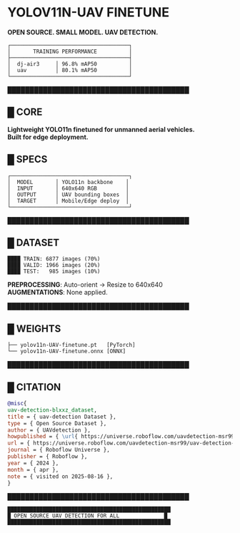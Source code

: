 # YOLOV11N-UAV FINETUNE

**OPEN SOURCE. SMALL MODEL. UAV DETECTION.**

```
┌─────────────────────────────────────┐
│       TRAINING PERFORMANCE          │
├─────────────────────────────────────┤
│  dj-air3     │ 96.8% mAP50          │
│  uav         │ 80.1% mAP50          │
└─────────────────────────────────────┘
```

█████████████████████████████████████████

## █ CORE

**Lightweight YOLO11n finetuned for unmanned aerial vehicles.**  
**Built for edge deployment.**

## █ SPECS

```
┌─────────────────────────────────────┐
│  MODEL       │ YOLO11n backbone    │
│  INPUT       │ 640x640 RGB         │
│  OUTPUT      │ UAV bounding boxes  │
│  TARGET      │ Mobile/Edge deploy  │
└─────────────────────────────────────┘
```

█████████████████████████████████████████

## █ DATASET

```
████ TRAIN: 6877 images (70%)
████ VALID: 1966 images (20%) 
████ TEST:   985 images (10%)
```

**PREPROCESSING**: Auto-orient → Resize to 640x640  
**AUGMENTATIONS**: None applied.

█████████████████████████████████████████

## █ WEIGHTS

```
├── yolov11n-UAV-finetune.pt   [PyTorch]
└── yolov11n-UAV-finetune.onnx [ONNX]
```

█████████████████████████████████████████

## █ CITATION

```bibtex
@misc{
uav-detection-blxxz_dataset,
title = { uav-detection Dataset },
type = { Open Source Dataset },
author = { UAVdetection },
howpublished = { \url{ https://universe.roboflow.com/uavdetection-msr99/uav-detection-blxxz } },
url = { https://universe.roboflow.com/uavdetection-msr99/uav-detection-blxxz },
journal = { Roboflow Universe },
publisher = { Roboflow },
year = { 2024 },
month = { apr },
note = { visited on 2025-08-16 },
}
```

█████████████████████████████████████████

```
███████████████████████████████████████████████████
█ OPEN SOURCE UAV DETECTION FOR ALL              █
███████████████████████████████████████████████████
```
